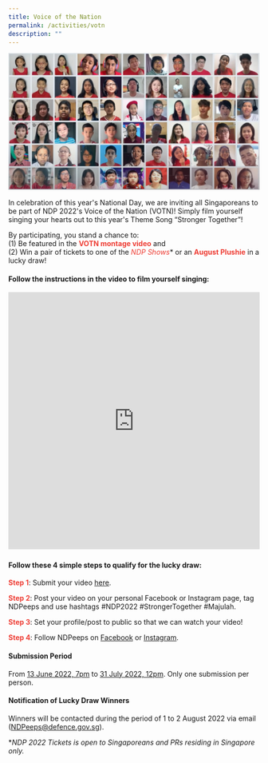 ```yaml
---
title: Voice of the Nation
permalink: /activities/votn
description: ""
---
```

![](/images/votn_montage.jpg)

In celebration of this year's National Day, we are inviting all Singaporeans to be part of NDP 2022's Voice of the Nation (VOTN)! Simply film yourself singing your hearts out to this year's Theme Song “Stronger Together”!

By participating, you stand a chance to: 
<br>(1) Be featured in the **<font color="#ee3e35">VOTN montage video</font>** and 
<br>(2) Win a pair of tickets to one of the **<font color="#ee3e35">NDP Shows*</font>** or an **<font color="#ee3e35">August Plushie</font>** in a lucky draw!

#### Follow the instructions in the video to film yourself singing:

<iframe width="100%" frameborder="0" height="515" src="https://www.youtube.com/embed/IIM0Y1zHmbQ" title="VOTN Instructions" frameborder="0" allowfullscreen></iframe>

#### Follow these 4 simple steps to qualify for the lucky draw:
**<font color="#ee3e35">Step 1</font>**: Submit your video <a href="https://unearthedproductions.com.sg/ndp-2022-votn/" target="_blank">here</a>.

**<font color="#ee3e35">Step 2</font>**: Post your video on your personal Facebook or Instagram page, tag NDPeeps and use hashtags #NDP2022 #StrongerTogether #Majulah.

**<font color="#ee3e35">Step 3</font>**: Set your profile/post to public so that we can watch your video!

**<font color="#ee3e35">Step 4</font>**: Follow NDPeeps on <a href="https://www.facebook.com/NDPeeps" target="_blank">Facebook</a> or <a href="https://www.instagram.com/ndpeeps/?hl=en" target="_blank">Instagram</a>.


#### Submission Period
From <u>13 June 2022, 7pm</u> to <u>31 July 2022, 12pm</u>. Only one submission per person. 

#### Notification of Lucky Draw Winners 

Winners will be contacted during the period of 1 to 2 August 2022 via email ([NDPeeps@defence.gov.sg](#)).

**NDP 2022 Tickets is open to Singaporeans and PRs residing in Singapore only.*